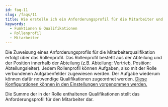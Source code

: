 ```yaml
---
id: faq-11
slug: /faqs/11
title: Wie erstelle ich ein Anforderungsprofil für die Mitarbeiter und deren Qualifikationen
keywords:
  - Funktionen & Qualifikationen
  - Rollenprofil
  - Mitarbeiter
---
```


Die Zuweisung eines Anforderungsprofils für die Mitarbeiterqualifikation erfolgt über das Rollenprofil. Das Rollenprofil besteht aus der Abteilung und der Position innerhalb der Abteilung (z.B. Abteilung: Vertrieb, Position: Abteilungsleiter). Jedem Rollenprofil können Aufgaben, also mit der Rolle verbundenen Aufgabenfelder zugewiesen werden. Der Aufgabe wiederum können dafür notwendige Qualifikationen zugeordnet werden. [Diese Konfigurationen können in den Einstellungen vorgenommen werden.](https://app.qmbase.com/Account/findworkspace?returnUrl=/settings)

Die Summe der in der Rolle enthaltenen Qualifikationen stellt das Anforderungsprofil für den Mitarbeiter dar.
